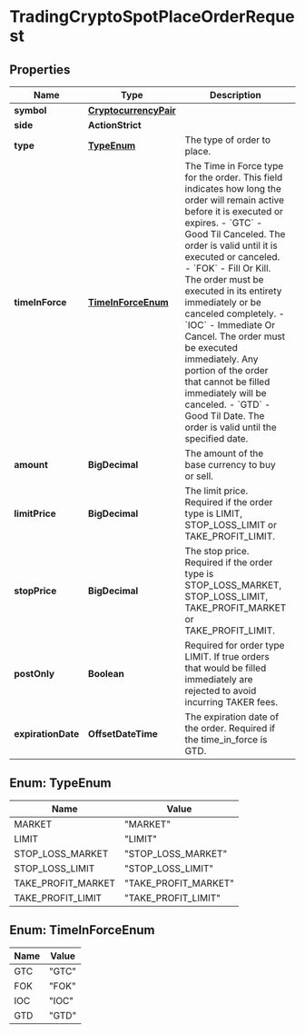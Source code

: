 

# TradingCryptoSpotPlaceOrderRequest


## Properties

| Name | Type | Description | Notes |
|------------ | ------------- | ------------- | -------------|
|**symbol** | [**CryptocurrencyPair**](CryptocurrencyPair.md) |  |  |
|**side** | **ActionStrict** |  |  |
|**type** | [**TypeEnum**](#TypeEnum) | The type of order to place. |  |
|**timeInForce** | [**TimeInForceEnum**](#TimeInForceEnum) | The Time in Force type for the order. This field indicates how long the order will remain active before it is executed or expires.   - &#x60;GTC&#x60; - Good Til Canceled. The order is valid until it is executed or canceled.   - &#x60;FOK&#x60; - Fill Or Kill. The order must be executed in its entirety immediately or be canceled completely.   - &#x60;IOC&#x60; - Immediate Or Cancel. The order must be executed immediately. Any portion of the order that cannot be filled immediately will be canceled.   - &#x60;GTD&#x60; - Good Til Date. The order is valid until the specified date.  |  |
|**amount** | **BigDecimal** | The amount of the base currency to buy or sell. |  |
|**limitPrice** | **BigDecimal** | The limit price. Required if the order type is LIMIT, STOP_LOSS_LIMIT or TAKE_PROFIT_LIMIT. |  [optional] |
|**stopPrice** | **BigDecimal** | The stop price. Required if the order type is STOP_LOSS_MARKET, STOP_LOSS_LIMIT, TAKE_PROFIT_MARKET or TAKE_PROFIT_LIMIT. |  [optional] |
|**postOnly** | **Boolean** | Required for order type LIMIT. If true orders that would be filled immediately are rejected to avoid incurring TAKER fees. |  [optional] |
|**expirationDate** | **OffsetDateTime** | The expiration date of the order. Required if the time_in_force is GTD. |  [optional] |



## Enum: TypeEnum

| Name | Value |
|---- | -----|
| MARKET | &quot;MARKET&quot; |
| LIMIT | &quot;LIMIT&quot; |
| STOP_LOSS_MARKET | &quot;STOP_LOSS_MARKET&quot; |
| STOP_LOSS_LIMIT | &quot;STOP_LOSS_LIMIT&quot; |
| TAKE_PROFIT_MARKET | &quot;TAKE_PROFIT_MARKET&quot; |
| TAKE_PROFIT_LIMIT | &quot;TAKE_PROFIT_LIMIT&quot; |



## Enum: TimeInForceEnum

| Name | Value |
|---- | -----|
| GTC | &quot;GTC&quot; |
| FOK | &quot;FOK&quot; |
| IOC | &quot;IOC&quot; |
| GTD | &quot;GTD&quot; |




